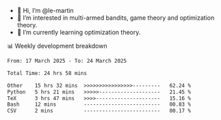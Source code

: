 - 👋 Hi, I’m @le-martin
- 👀 I’m interested in multi-armed bandits, game theory and optimization theory.
- 🌱 I’m currently learning optimization theory.
<!---- 💞️ I’m looking to collaborate on ...
- 📫 How to reach me ...-->

<!---
Tutorial for using WakaTime stats in GitHub profile: https://github.com/athul/waka-readme
-->

📊 Weekly development breakdown
<!--START_SECTION:waka-->

```txt
From: 17 March 2025 - To: 24 March 2025

Total Time: 24 hrs 58 mins

Other    15 hrs 32 mins  >>>>>>>>>>>>>>>>---------   62.24 %
Python   5 hrs 21 mins   >>>>>--------------------   21.45 %
TeX      3 hrs 47 mins   >>>>---------------------   15.16 %
Bash     12 mins         -------------------------   00.83 %
CSV      2 mins          -------------------------   00.17 %
```

<!--END_SECTION:waka-->

<!---
le-martin/le-martin is a ✨ special ✨ repository because its `README.md` (this file) appears on your GitHub profile.
You can click the Preview link to take a look at your changes.
--->
